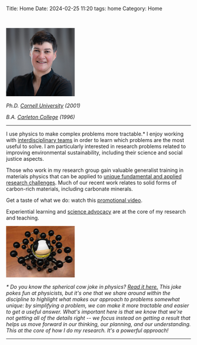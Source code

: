 Title: Home
Date: 2024-02-25 11:20
tags: home
Category: Home

  
<br>

<img src="/images/kp.jpg" title ="Photo of Kris Poduska" alt="Photo of Kris Poduska" width="187">  <br>

<i>Ph.D. <a href="http://www.cornell.edu">Cornell University</a> (2001) <br>

B.A. <a href="http://www.carleton.edu">Carleton College</a> (1996)</i><br>

<p>

<hr>

I use physics to make complex problems more tractable.*  I enjoy working with <a href="/pages/research.html">interdisciplinary teams</a> in order to learn which problems are the most useful to solve.  I am particularly interested in research problems related to improving environmental sustainability, including their science and social justice aspects.

<p>

Those who work in my research group gain valuable generalist training in materials physics that can be applied to <a href="/pages/projects.html">unique fundamental and applied research challenges</a>. Much of our recent work relates to solid forms of carbon-rich materials, including carbonate minerals.

<p>

 Get a taste of what we do: watch this <a href="https://www.youtube.com/watch?v=leOXt4VeFt8">promotional video</a>.
 
 <p>
 
 Experiential learning and <a href="/pages/advocacy.html">science advocacy</a> are at the core of my research and teaching.

<p>

<img src="/images/cow.jpg" title ="Photo of a spherical cow" alt="Photo of a spherical cow" width="187">  <br>

<p>

<i>* Do you know the spherical cow joke in physics? <a href="https://en.wikipedia.org/wiki/Spherical_cow">Read it here.</a> This joke pokes fun at physicists, but it's one that we share around within the discipline to highlight what makes our approach to problems somewhat unique: by simplifying a problem, we can make it more tractable and easier to get a useful answer. What's important here is that we know that we're not getting all of the details right -- we focus instead on getting a result that helps us move forward in our thinking, our planning, and our understanding. This at the core of how I do my research. It's a powerful approach!</i>

<p>



<!--<h2>Research interests in <a href="?content=research&topic=research">experimental materials physics</a></h2>
<ul>
<li> synthesis (electrodeposition, high temperature solid state chemistry) </li>
<li> structural characterization (X-ray diffraction, infrared spectroscopy, Raman spectroscopy)</li>
<li> morphological characterization (scanning probe microscopies, scanning electron microscopy)</li>
<li> physical property characterization (magnetic, electrical, optical, thermal)</li>
</ul>
</p>
<br>

<p class="tip">
<strong>NEW! Undergraduate positions available for Fall 2016 and Winter 2017 </strong><br>
<br>
There will be undergraduate research positions, beginning September 2016 or January 2017.  Admission to these positions is competitive, and preference will be given to candidates with excellent academic records and an aptitude for creative solutions to complex problem solving. For additional information, visit my <a href="http://www.physics.mun.ca/~kris/index.php?content=join&topic=research">recruiting webpage</a>.


</p>

<h2> Learn more about <a href="?content=research&topic=research">the Poduska research team</a> and <a href ="?content=projects&topic=research">our collaborators</a></h2>


<img src="bbq_August2017.jpg" title="Group BBQ with collaborators, August 2017"height="150"> -->

<hr>

